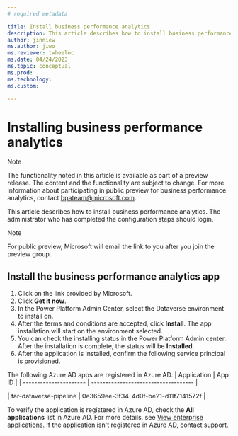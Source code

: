 ```yaml
---
# required metadata

title: Install business performance analytics
description: This article describes how to install business performance analytics
author: jinniew
ms.author: jiwo
ms.reviewer: twheeloc 
ms.date: 04/24/2023
ms.topic: conceptual
ms.prod: 
ms.technology:
ms.custom:

---
```


# Installing business performance analytics

>[!NOTE]
>The functionality noted in this article is available as part of a preview release. The content and the functionality are subject to change. For more information about participating in public preview for business performance analytics, contact bpateam@microsoft.com. 


This article describes how to install business performance analytics. The administrator who has completed the configuration steps should login. 

> [!NOTE]
> For public preview, Microsoft will email the link to you after you join the preview group. 
  
## Install the business performance analytics app  
1.  Click on the link provided by Microsoft. 
2.  Click **Get it now**. 
3.  In the Power Platform Admin Center, select the Dataverse environment to install on. 
4.  After the terms and conditions are accepted, click **Install**. The app installation will start on the environment selected. 
5.  You can check the installing status in the Power Platform Admin center. After the installation is complete, the status will be **Installed**.
6.  After the application is installed, confirm the following service principal is provisioned. 

The following Azure AD apps are registered in Azure AD. 
| Application            | App ID                               |
| ---------------------- | ------------------------------------ |

| far-dataverse-pipeline | 0e3659ee-3f34-4d0f-be21-d11f7141572f |

To verify the application is registered in Azure AD, check the **All applications** list in Azure AD. For more details, see [View enterprise applications](//azure/active-directory/manage-apps/view-applications-portal). If the application isn't registered in Azure AD, contact support. 
